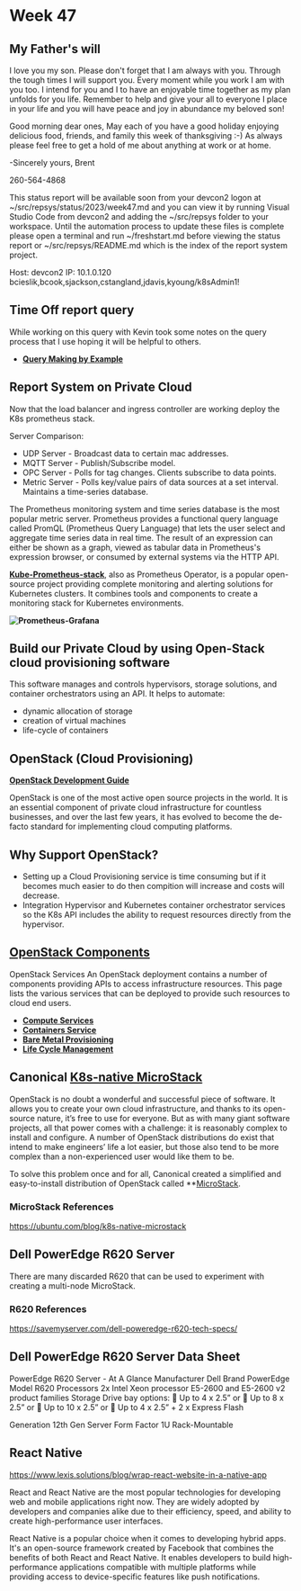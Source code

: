 # Week 47

## My Father's will

I love you my son.  Please don't forget that I am always with you.  Through the tough times I will support you.  Every moment while you work I am with you too.  I intend for you and I to have an enjoyable time together as my plan unfolds for you life.  Remember to help and give your all to everyone I place in your life and you will have peace and joy in abundance my beloved son!

Good morning dear ones,
May each of you have a good holiday enjoying delicious food, friends, and family this week of thanksgiving :-)  As always please feel free to get a hold of me about anything at work or at home.

-Sincerely yours,
Brent

260-564-4868

This status report will be available soon from your devcon2 logon at ~/src/repsys/status/2023/week47.md and you can view it by running Visual Studio Code from devcon2 and adding the ~/src/repsys folder to your workspace.  Until the automation process to update these files is complete please open a terminal and run ~/freshstart.md before viewing the status report or ~/src/repsys/README.md which is the index of the report system project.

Host: devcon2
IP: 10.1.0.120
bcieslik,bcook,sjackson,cstangland,jdavis,kyoung/k8sAdmin1!

## Time Off report query

While working on this query with Kevin took some notes on the query process that I use hoping it will be helpful to others.

- **[Query Making by Example](../../volumes/sql/query_making/query-making-by-example.md)**

## Report System on Private Cloud

Now that the load balancer and ingress controller are working deploy the K8s prometheus stack.

Server Comparison:

- UDP Server - Broadcast data to certain mac addresses.
- MQTT Server - Publish/Subscribe model.
- OPC Server - Polls for tag changes. Clients subscribe to data points.
- Metric Server - Polls key/value pairs of data sources at a set interval. Maintains a time-series database.

The Prometheus monitoring system and time series database is the most popular metric server. Prometheus provides a functional query language called PromQL (Prometheus Query Language) that lets the user select and aggregate time series data in real time. The result of an expression can either be shown as a graph, viewed as tabular data in Prometheus's expression browser, or consumed by external systems via the HTTP API.

**[Kube-Prometheus-stack](https://medium.com/israeli-tech-radar/how-to-create-a-monitoring-stack-using-kube-prometheus-stack-part-1-eff8bf7ba9a9)**, also as Prometheus Operator, is a popular open-source project providing complete monitoring and alerting solutions for Kubernetes clusters. It combines tools and components to create a monitoring stack for Kubernetes environments.

**![Prometheus-Grafana](https://miro.medium.com/v2/resize:fit:720/format:webp/1*EPHj4qLIyooRFebYERN3dA.png)**

## Build our Private Cloud by using Open-Stack cloud provisioning software

This software manages and controls hypervisors, storage solutions, and container orchestrators using an API. It helps to automate:

- dynamic allocation of storage
- creation of virtual machines
- life-cycle of containers

## OpenStack (Cloud Provisioning)

**[OpenStack Development Guide](https://ubuntu.com/engage/openstack-deployment-guide)**

OpenStack is one of the most active open source projects in the world. It is an essential component of private cloud infrastructure for countless businesses, and over the last few years, it has evolved to become the de-facto standard for implementing cloud computing platforms.

## Why Support OpenStack?

- Setting up a Cloud Provisioning service is time consuming but if it becomes much easier to do then compition will increase and costs will decrease.
- Integration Hypervisor and Kubernetes container orchestrator services so the K8s API includes the ability to request resources directly from the hypervisor.

## **[OpenStack Components](https://www.openstack.org/software/project-navigator/openstack-components#openstack-services)**

OpenStack Services
An OpenStack deployment contains a number of components providing APIs to access infrastructure resources. This page lists the various services that can be deployed to provide such resources to cloud end users.

- **[Compute Services](https://www.openstack.org/software/releases/antelope/components/nova)**
- **[Containers Service](https://www.openstack.org/software/releases/antelope/components/zun)**
- **[Bare Metal Provisioning](https://www.openstack.org/software/releases/antelope/components/ironic)**
- **[Life Cycle Management](https://www.openstack.org/software/releases/antelope/components/cyborg)**

## Canonical **[K8s-native MicroStack](https://ubuntu.com/blog/k8s-native-microstack)**

OpenStack is no doubt a wonderful and successful piece of software. It allows you to create your own cloud infrastructure, and thanks to its open-source nature, it’s free to use for everyone. But as with many giant software projects, all that power comes with a challenge: it is reasonably complex to install and configure. A number of OpenStack distributions do exist that intend to make engineers’ life a lot easier, but those also tend to be more complex than a non-experienced user would like them to be.

To solve this problem once and for all, Canonical created a simplified and easy-to-install distribution of OpenStack called **[MicroStack](https://microstack.run/).

### MicroStack References

<https://ubuntu.com/blog/k8s-native-microstack>

## Dell PowerEdge R620 Server

There are many discarded R620 that can be used to experiment with creating a multi-node MicroStack.

### R620 References

<https://savemyserver.com/dell-poweredge-r620-tech-specs/>

## Dell PowerEdge R620 Server Data Sheet

PowerEdge R620 Server - At A Glance
Manufacturer Dell
Brand PowerEdge
Model R620
Processors 2x Intel Xeon processor E5-2600 and E5-2600 v2 product families
Storage
Drive bay options:
 Up to 4 x 2.5” or
 Up to 8 x 2.5” or
 Up to 10 x 2.5” or
 Up to 4 x 2.5” + 2 x Express
Flash

Generation 12th Gen Server
Form Factor 1U Rack-Mountable

## React Native

<https://www.lexis.solutions/blog/wrap-react-website-in-a-native-app>

React and React Native are the most popular technologies for developing web and mobile applications right now. They are widely adopted by developers and companies alike due to their efficiency, speed, and ability to create high-performance user interfaces.

React Native is a popular choice when it comes to developing hybrid apps. It's an open-source framework created by Facebook that combines the benefits of both React and React Native. It enables developers to build high-performance applications compatible with multiple platforms while providing access to device-specific features like push notifications.
